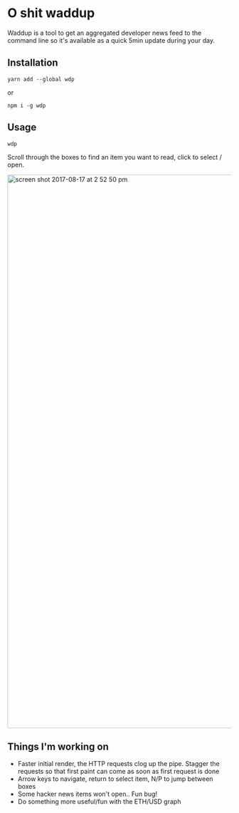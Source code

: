 # O shit waddup
Waddup is a tool to get an aggregated developer news feed to the command line so it's available as a quick 5min update during your day.

## Installation
`yarn add --global wdp`

or

`npm i -g wdp`

## Usage
`wdp`

Scroll through the boxes to find an item you want to read, click to select / open.

<img width="1243" alt="screen shot 2017-08-17 at 2 52 50 pm" src="https://user-images.githubusercontent.com/207421/29414464-0e4e3af6-8360-11e7-9b91-4562b3c03aeb.png">

## Things I'm working on

* Faster initial render, the HTTP requests clog up the pipe. Stagger the requests so that first paint can come as soon as first request is done
* Arrow keys to navigate, return to select item, N/P to jump between boxes
* Some hacker news items won't open.. Fun bug!
* Do something more useful/fun with the ETH/USD graph
